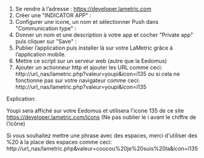 
1. Se rendre à l’adresse : https://developer.lametric.com
2. Créer une "INDICATOR APP" :
3. Configurer une icone, un nom et sélectionner Push dans "Communication type" :
4. Donner un nom et une description à votre app et cocher "Private app" puis cliquer sur "Save" :
5. Publier l’application puis installer là sur votre LaMetric grâce à l’application mobile.
6. Mettre ce script sur un serveur web (autre que la Eedomus) 
7. Ajouter un actionneur http et ajouter les URL comme ceci: http://url_nas/lametric.php?valeur=youpi&icon=i135 ou si cela ne fonctionne pas sur votre navigateur comme ceci:
http://url_nas/lametric.php?valeur=youpi&icon=i135

Explication:

Youpi sera affiché sur votre Eedomus et utilisera l'icone 135 de ce site https://developer.lametric.com/icons (Ne pas oublier le i avant le chiffre de l'icône)

Si vous souhaitez mettre une phrase avec des espaces, merci d'utiliser des %20 à la place des espaces comme ceci: http://url_nas/lametric.php&valeur=coucou%20je%20suis%20la&icon=i135
